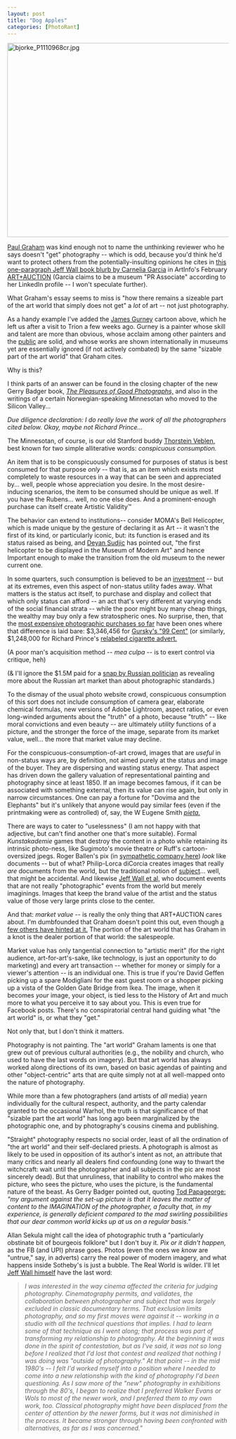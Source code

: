 ```yaml
---
layout: post
title: "Dog Apples"
categories: [PhotoRant]
---
```

<img alt="bjorke_P1110968cr.jpg" src="http://www.botzilla.com/blog/archives/pix2010/bjorke_P1110968cr.jpg" width="807" height="442" border="0" />

<a href="http://www.paulgrahamarchive.com/writings_by.html">Paul Graham</a> was kind enough not to name the unthinking reviewer who he says doesn't "get" photography -- which is odd, because you'd think he'd want to protect others from the potentially-insulting opinions he cites in <a href="http://www.artinfo.com/news/story/33711/beyond-a-snapshot/">this one-paragraph Jeff Wall book blurb by Carnelia Garcia</a> in ArtInfo's February <a href="http://www.artinfo.com/artandauction/f">ART+AUCTION</a> (Garcia claims to be a museum "PR Associate" according to her LinkedIn profile -- I won't speculate further).

What Graham's essay seems to miss is "how there remains a sizeable part of the art world that simply does not get" a <i>lot</i> of art -- not just photography. 

As a handy example I've added the <a href="http://gurneyjourney.blogspot.com/">James Gurney</a> cartoon above, which he left us after a visit to Trion a few weeks ago. Gurney is a painter whose skill and talent are more than obvious, whose acclaim among other painters and the <a href="http://www.dinotopia.com/">public</a> are solid, and whose works are shown internationally in museums yet are essentially ignored (if not actively combated) by the same "sizable part of the art world" that Graham cites.

Why is this?

I think parts of an answer can be found in the closing chapter of the new Gerry Badger book, <a href="http://www.photoeye.com/bookstore/citation.cfm?Catalog=dq426"><i>The Pleasures of Good Photographs,</i></a> and also in the writings of a certain Norwegian-speaking Minnesotan who moved to the Silicon Valley...

<i>Due diligence declaration: I do really love the work of all the photographers cited below. Okay, maybe not Richard Prince...</i>

<!--more-->
The Minnesotan, of course, is our old Stanford buddy <a href="http://en.wikipedia.org/wiki/Thorstein_Veblen">Thorstein Veblen,</a> best known for two simple alliterative words: <i>conspicuous consumption.</i>

An item that is to be conspicuously consumed for purposes of status is best consumed for that purpose <i>only</i> -- that is, as an item which exists most completely to waste resources in a way that can be seen and appreciated by... well, people whose appreciation you desire. In the most desire-inducing scenarios, the item to be consumed should be unique as well. If you have the Rubens... well, no one else does. And a prominent-enough purchase can itself create Artistic Validity&trade;

The behavior can extend to institutions-- consider MOMA's Bell Helicopter, which is made unique by the gesture of declaring it as Art -- it wasn't the first of its kind, or particularly iconic, but: its function is erased and its status raised as being, and <a href="http://www.guardian.co.uk/books/2008/dec/06/judicious-eye-architecture-joseph-rykwert">Deyan Sudjic</a> has pointed out, "the first helicopter to be displayed in the Museum of Modern Art" and hence Important enough to make the transition from the old museum to the newer current one.

In some quarters, such consumption is believed to be an <a href="http://en.wikipedia.org/wiki/List_of_most_expensive_paintings"> investment</a> -- but at its extremes, even this aspect of non-status utility fades away. What matters is the status act itself, to purchase and display and collect that which only status can afford -- an act that's very different at varying ends of the social financial strata -- while the poor might buy many cheap things, the wealthy may buy only a few stratospheric ones. No surprise, then, that the <a href="http://en.wikipedia.org/wiki/List_of_most_expensive_photographs">most expensive photographic purchases so far</a> have been ones where that difference is laid bare: $3,346,456 for <a href="http://en.wikipedia.org/wiki/File:99_cent_II,_diptychon_-_Photo_courtesy_of_Sotheby%27s.jpg">Gursky's "99 Cent"</a> (or similarly, $1,248,000 for Richard Prince's <a href="http://www.c4gallery.com/artist/database/richard-prince/richard-prince.html">relabeled cigarette advert.</a>

(A poor man's acquisition method -- <i>mea culpa</i> -- is to exert control via critique, heh)

(& I'll ignore the $1.5M paid for a <a href=" 
http://translate.google.com/translate?hl=en&sl=ru&tl=en&u=http%3A%2F%2Flenta.ru%2Fnews%2F2010%2F01%2F18%2Fphoto%2F">snap by Russian politician</a> as revealing more about the Russian art market than about photographic standards.)

To the dismay of the usual photo website crowd, conspicuous consumption of this sort does not include consumption of camera gear, elaborate chemical formulas, new versions of Adobe Lightroom, aspect ratios, or even long-winded arguments about the "truth" of a photo, because "truth" -- like moral convictions and even beauty -- are ultimately <i>utility</i> functions of a picture, and the stronger the force of the image, separate from its market value, well... the more that market value may decline.

For the conspicuous-consumption-of-art crowd, images that are <i>useful</i> in non-status ways are, by definition, not aimed purely at the status and image of the buyer. They are dispersing and wasting status energy. That aspect has driven down the gallery valuation of representational painting and photography since at least 1850. If an image becomes famous, if it can be associated with something external, then its value can rise again, but only in narrow circumstances. One can pay a fortune for "Dovima and the Elephants" but it's unlikely that anyone would pay similar fees (even if the printmaking were as controlled) of, say, the W Eugene Smith <a href="http://www.botzilla.com/blog/archives/000491.html"><i>pieta.</i></a>

There are ways to cater to "uselessness" (I  am not happy with that adjective, but can't find another one that's more suitable). Formal <i>Kunstakademie</i> games that destroy the content in a photo while retaining its intrinsic photo-ness, like Sugimoto's movie theatre or Ruff's cartoon-oversized jpegs. Roger Ballen's pix (in <a href="http://www.unlessyouwill.com/#828744/ISSUE-12">sympathetic company here</a>) <i>look</i> like documents -- but of what? Philip-Lorca diCorcia creates images that really <i>are</i> documents from the world, but the traditional notion of <a href="http://www.jameslomax.com/words/501/philip-lorca-di-corcia">subject</a>... well, that might be accidental. And likewise <a href="http://www.imageandnarrative.be/inarchive/Images_de_l_invisible/Vangelder.htm">Jeff Wall et al,</a> who document events that are not really "photographic" events from the world but merely imaginings. Images that keep the brand value of the artist and the status value of those very large prints close to the center.

And that: <i>market value</i> -- is really the only thing that ART+AUCTION cares about. I'm dumbfounded that Graham doesn't point this out, even though <a href="http://www.eyecurious.com/a-dirty-word/">a few others have hinted at it.</a> The portion of the art world that has Graham in a knot is the dealer portion of that world: the salespeople.

Market value has only tangential connection to "artistic merit" (for the right audience, art-for-art's-sake, like technology, is just an opportunity to do marketing) and every art transaction -- whether for money or simply for a viewer's attention -- is an individual one. This is true if you're David Geffen picking up a spare Modigliani for the east guest room or a shopper picking up a vista of the Golden Gate Bridge from Ikea. The image, when it becomes <i>your</i> image, your object, is tied less to the History of Art and much more to what you perceive it to say about you. This is even true for Facebook posts. There's no conspiratorial central hand guiding what "the art world" is, or what they "get." 

Not only that, but I don't think it matters. 

Photography is not painting. The "art world" Graham laments is one that grew out of previous cultural authorities (e.g., the nobility and church, who used to have the last words on imagery). But that art world has always worked along directions of its own, based on basic agendas of painting and other "object-centric" arts that are quite simply not at all well-mapped onto the nature of photography.

While more than a few photographers (and artists of <i>all</i> media) yearn individually for the cultural respect, authority, and the party calendar granted to the occasional Warhol, the truth is that significance of that "sizable part the art world" has long ago been marginalized by the photographic one, and by photography's cousins cinema and publishing.

"Straight" photography respects no social order, least of all the ordination of "the art world" and their self-declared priests. A photograph is almost as likely to be used in opposition of its author's intent as not, an attribute that many critics and nearly all dealers find confounding (one way to thwart the witchcraft: wait until the photographer and all subjects in the pic are most sincerely dead). But that unruliness, that inability to control who makes the picture, who sees the picture, who uses the picture, is the fundamental nature of the beast. As Gerry Badger pointed out, quoting <a href="http://www.photoquotes.com/showquotes.aspx?id=1140&name=Papageorge,Tod">Tod Papageorge:</a> <i>"my argument against the set-up picture is that it leaves the matter of content to the IMAGINATION of the photographer, a faculty that, in my experience, is generally deficient compared to the mad swirling possibilities that our dear common world kicks up at us on a regular basis."</i>

Allan Sekula might call the idea of photographic truth a "particularly obstinate bit of bourgeois folklore" but I don't buy it. <i>Pix or it didn't happen,</i> as the FB (and UPI) phrase goes. Photos (even the ones we <i>know</i> are "untrue," say, in adverts) carry the real power of modern imagery, and what happens inside Sotheby's is just a bubble. The Real World is wilder. I'll let <a href="http://www.simoncroberts.com/site/images2/pdf/Aperture_Winter07.pdf">Jeff Wall himself</a> have the last word:

<blockquote><i>I was interested in the way cinema affected the criteria for judging photography. Cinematography permits, and validates, the collaboration between photographer and subject that was largely excluded in classic documentary terms. That exclusion limits photography, and so my first moves were against it -- working in a studio with all the technical questions that implies. I had to learn some of that technique as I went along; that process was part of transforming my relationship to photography. At the beginning it was done in the spirit of contestation, but as I've said, it was not so long before I realized that I'd lost that contest and realized that nothing I was doing was "outside of photography." At that point -- in the mid 1980's -- I felt I'd worked myself into a position where I needed to come into a new relationship with the kind of photography I'd been questioning. As I saw more of the "new" photography in exhibitions through the 80's, I began to realize that I preferred Walker Evans or Wols to most of the newer work, and I preferred them to my own work, too. Classical photography might have been displaced from the center of attention by the newer forms, but it was not diminished in the process. It became stronger through having been confronted with alternatives, as far as I was concerned."</i></blockquote>
